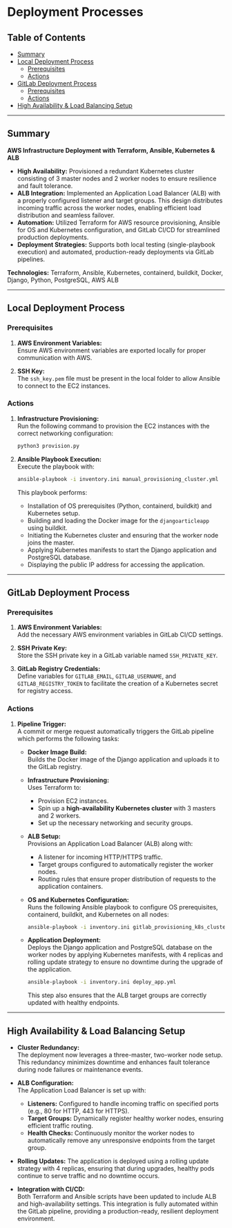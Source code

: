 # Deployment Processes

## Table of Contents

- [Summary](#summary)
- [Local Deployment Process](#local-deployment-process)
  - [Prerequisites](#prerequisites)
  - [Actions](#actions)
- [GitLab Deployment Process](#gitlab-deployment-process)
  - [Prerequisites](#prerequisites-1)
  - [Actions](#actions-1)
- [High Availability & Load Balancing Setup](#high-availability--load-balancing-setup)

---

## Summary

**AWS Infrastructure Deployment with Terraform, Ansible, Kubernetes & ALB**

- **High Availability:** Provisioned a redundant Kubernetes cluster consisting of 3 master nodes and 2 worker nodes to ensure resilience and fault tolerance.
- **ALB Integration:** Implemented an Application Load Balancer (ALB) with a properly configured listener and target groups. This design distributes incoming traffic across the worker nodes, enabling efficient load distribution and seamless failover.
- **Automation:** Utilized Terraform for AWS resource provisioning, Ansible for OS and Kubernetes configuration, and GitLab CI/CD for streamlined production deployments.
- **Deployment Strategies:** Supports both local testing (single-playbook execution) and automated, production-ready deployments via GitLab pipelines.

**Technologies:** Terraform, Ansible, Kubernetes, containerd, buildkit, Docker, Django, Python, PostgreSQL, AWS ALB

---

## Local Deployment Process

### Prerequisites

1. **AWS Environment Variables:**  
   Ensure AWS environment variables are exported locally for proper communication with AWS.

2. **SSH Key:**  
   The `ssh_key.pem` file must be present in the local folder to allow Ansible to connect to the EC2 instances.

### Actions

1. **Infrastructure Provisioning:**  
   Run the following command to provision the EC2 instances with the correct networking configuration:
   ```bash
   python3 provision.py
   ```

2. **Ansible Playbook Execution:**  
   Execute the playbook with:
   ```bash
   ansible-playbook -i inventory.ini manual_provisioning_cluster.yml
   ```
   This playbook performs:
   - Installation of OS prerequisites (Python, containerd, buildkit) and Kubernetes setup.
   - Building and loading the Docker image for the `djangoarticleapp` using buildkit.
   - Initiating the Kubernetes cluster and ensuring that the worker node joins the master.
   - Applying Kubernetes manifests to start the Django application and PostgreSQL database.
   - Displaying the public IP address for accessing the application.

---

## GitLab Deployment Process

### Prerequisites

1. **AWS Environment Variables:**  
   Add the necessary AWS environment variables in GitLab CI/CD settings.

2. **SSH Private Key:**  
   Store the SSH private key in a GitLab variable named `SSH_PRIVATE_KEY`.

3. **GitLab Registry Credentials:**  
   Define variables for `GITLAB_EMAIL`, `GITLAB_USERNAME`, and `GITLAB_REGISTRY_TOKEN` to facilitate the creation of a Kubernetes secret for registry access.

### Actions

1. **Pipeline Trigger:**  
   A commit or merge request automatically triggers the GitLab pipeline which performs the following tasks:

   - **Docker Image Build:**  
     Builds the Docker image of the Django application and uploads it to the GitLab registry.

   - **Infrastructure Provisioning:**  
     Uses Terraform to:
     - Provision EC2 instances.
     - Spin up a **high-availability Kubernetes cluster** with 3 masters and 2 workers.
     - Set up the necessary networking and security groups.

   - **ALB Setup:**  
     Provisions an Application Load Balancer (ALB) along with:
     - A listener for incoming HTTP/HTTPS traffic.
     - Target groups configured to automatically register the worker nodes.
     - Routing rules that ensure proper distribution of requests to the application containers.

   - **OS and Kubernetes Configuration:**  
     Runs the following Ansible playbook to configure OS prerequisites, containerd, buildkit, and Kubernetes on all nodes:
     ```bash
     ansible-playbook -i inventory.ini gitlab_provisioning_k8s_cluster.yml
     ```

   - **Application Deployment:**  
     Deploys the Django application and PostgreSQL database on the worker nodes by applying Kubernetes manifests, with 4 replicas and rolling update strategy to ensure no downtime during the upgrade of the application. 
     ```bash
     ansible-playbook -i inventory.ini deploy_app.yml
     ```
     This step also ensures that the ALB target groups are correctly updated with healthy endpoints.

---

## High Availability & Load Balancing Setup

- **Cluster Redundancy:**  
  The deployment now leverages a three-master, two-worker node setup. This redundancy minimizes downtime and enhances fault tolerance during node failures or maintenance events.

- **ALB Configuration:**  
  The Application Load Balancer is set up with:
  - **Listeners:** Configured to handle incoming traffic on specified ports (e.g., 80 for HTTP, 443 for HTTPS).
  - **Target Groups:** Dynamically register healthy worker nodes, ensuring efficient traffic routing.
  - **Health Checks:** Continuously monitor the worker nodes to automatically remove any unresponsive endpoints from the target group.
  
- **Rolling Updates:** The application is deployed using a rolling update strategy with 4 replicas, ensuring that during upgrades, healthy pods continue to serve traffic and no downtime occurs.

- **Integration with CI/CD:**  
  Both Terraform and Ansible scripts have been updated to include ALB and high-availability settings. This integration is fully automated within the GitLab pipeline, providing a production-ready, resilient deployment environment.


